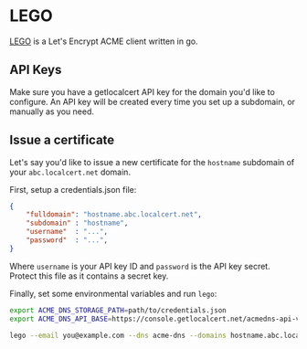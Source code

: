 # LEGO

[LEGO](https://github.com/go-acme/lego) is a Let's Encrypt ACME client written in go.

## API Keys

Make sure you have a getlocalcert API key for the domain you'd like to configure.
An API key will be created every time you set up a subdomain, or manually as you need.

## Issue a certificate

Let's say you'd like to issue a new certificate for the `hostname` subdomain of your `abc.localcert.net` domain.

First, setup a credentials.json file:

``` json title="credentials.json"
{
    "fulldomain": "hostname.abc.localcert.net",
    "subdomain" : "hostname",
    "username"  : "...",
    "password"  : "...",
}
```

Where `username` is your API key ID and `password` is the API key secret.
Protect this file as it contains a secret key.

Finally, set some environmental variables and run `lego`:

``` bash
export ACME_DNS_STORAGE_PATH=path/to/credentials.json
export ACME_DNS_API_BASE=https://console.getlocalcert.net/acmedns-api-v1/

lego --email you@example.com --dns acme-dns --domains hostname.abc.localcert.net run
```




